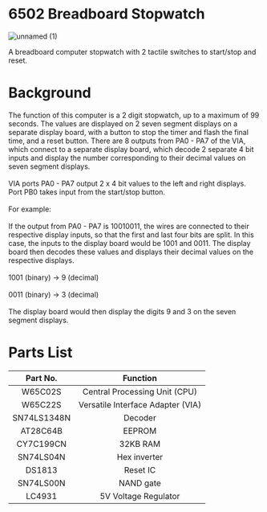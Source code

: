 # 6502 Breadboard Stopwatch

![unnamed (1)](https://github.com/user-attachments/assets/b4dc9cfe-4890-435f-a3d3-da399287097f)

A breadboard computer stopwatch with 2 tactile switches to start/stop and reset.

# Background
  The function of this computer is a 2 digit stopwatch, up to a maximum of 99 seconds. The values are displayed on 2 seven segment displays on a separate display board, with a button to stop the timer and flash the final time, and a reset button. 
  There are 8 outputs from PA0 - PA7 of the VIA, which connect to a separate display board, which decode 2 separate 4 bit inputs and display the number corresponding to their decimal values on seven segment displays.
  <br />
  <br />
  VIA ports PA0 - PA7 output 2 x 4 bit values to the left and right displays. Port PB0 takes input from the start/stop button.
  <br />
  <br />
  For example: 
  <br />
  <br />
  If the output from PA0 - PA7 is 10010011, the wires are connected to their respective display inputs, so that the first and last four bits are split. In this case, the inputs to the display board would be 1001 and 0011. The display board then decodes these values   and displays their decimal values on the respective displays. 
  <br />
  <br />
  1001 (binary) → 9 (decimal)
  <br />
  <br />
  0011 (binary) → 3 (decimal)
  <br />
  <br />
  The display board would then display the digits 9 and 3 on the seven segment displays. 

# Parts List
  | Part No. | Function |
  | :---: | :---: |
  | W65C02S | Central Processing Unit (CPU) |
  | W65C22S | Versatile Interface Adapter (VIA) |
  | SN74LS1348N | Decoder |
  | AT28C64B | EEPROM |
  | CY7C199CN | 32KB RAM |
  | SN74LS04N | Hex inverter |
  | DS1813 | Reset IC |
  | SN74LS00N | NAND gate |
  | LC4931 | 5V Voltage Regulator |



